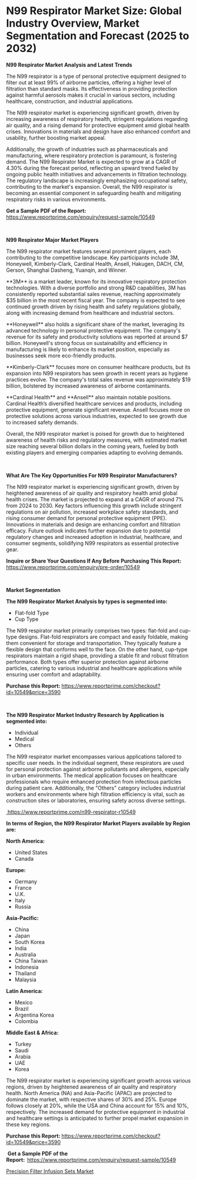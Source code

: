 <p><h1>N99 Respirator Market Size: Global Industry Overview, Market Segmentation and Forecast (2025 to 2032)</h1></p><p><strong>N99 Respirator Market Analysis and Latest Trends</strong></p>
<p><p>The N99 respirator is a type of personal protective equipment designed to filter out at least 99% of airborne particles, offering a higher level of filtration than standard masks. Its effectiveness in providing protection against harmful aerosols makes it crucial in various sectors, including healthcare, construction, and industrial applications. </p><p>The N99 respirator market is experiencing significant growth, driven by increasing awareness of respiratory health, stringent regulations regarding air quality, and a rising demand for protective equipment amid global health crises. Innovations in materials and design have also enhanced comfort and usability, further boosting market appeal. </p><p>Additionally, the growth of industries such as pharmaceuticals and manufacturing, where respiratory protection is paramount, is fostering demand. The N99 Respirator Market is expected to grow at a CAGR of 4.30% during the forecast period, reflecting an upward trend fueled by ongoing public health initiatives and advancements in filtration technology. The regulatory landscape is increasingly emphasizing occupational safety, contributing to the market's expansion. Overall, the N99 respirator is becoming an essential component in safeguarding health and mitigating respiratory risks in various environments.</p></p>
<p><strong>Get a Sample PDF of the Report:&nbsp;</strong> <a href="https://www.reportprime.com/enquiry/request-sample/10549?utm_campaign=3090&utm_medium=2&utm_source=Github&utm_content=ia&utm_term=20032025&utm_id=n99-respirator">https://www.reportprime.com/enquiry/request-sample/10549</a></p>
<p>&nbsp;</p>
<p><strong>N99 Respirator Major Market Players</strong></p>
<p><p>The N99 respirator market features several prominent players, each contributing to the competitive landscape. Key participants include 3M, Honeywell, Kimberly-Clark, Cardinal Health, Ansell, Hakugen, DACH, CM, Gerson, Shanghai Dasheng, Yuanqin, and Winner.</p><p>**3M** is a market leader, known for its innovative respiratory protection technologies. With a diverse portfolio and strong R&D capabilities, 3M has consistently reported substantial sales revenue, reaching approximately $35 billion in the most recent fiscal year. The company is expected to see continued growth driven by rising health and safety regulations globally, along with increasing demand from healthcare and industrial sectors.</p><p>**Honeywell** also holds a significant share of the market, leveraging its advanced technology in personal protective equipment. The company's revenue for its safety and productivity solutions was reported at around $7 billion. Honeywell's strong focus on sustainability and efficiency in manufacturing is likely to enhance its market position, especially as businesses seek more eco-friendly products.</p><p>**Kimberly-Clark** focuses more on consumer healthcare products, but its expansion into N99 respirators has seen growth in recent years as hygiene practices evolve. The company's total sales revenue was approximately $19 billion, bolstered by increased awareness of airborne contaminants.</p><p>**Cardinal Health** and **Ansell** also maintain notable positions. Cardinal Health’s diversified healthcare services and products, including protective equipment, generate significant revenue. Ansell focuses more on protective solutions across various industries, expected to see growth due to increased safety demands.</p><p>Overall, the N99 respirator market is poised for growth due to heightened awareness of health risks and regulatory measures, with estimated market size reaching several billion dollars in the coming years, fueled by both existing players and emerging companies adapting to evolving demands.</p></p>
<p>&nbsp;</p>
<p><strong>What Are The Key Opportunities For N99 Respirator Manufacturers?</strong></p>
<p><p>The N99 respirator market is experiencing significant growth, driven by heightened awareness of air quality and respiratory health amid global health crises. The market is projected to expand at a CAGR of around 7% from 2024 to 2030. Key factors influencing this growth include stringent regulations on air pollution, increased workplace safety standards, and rising consumer demand for personal protective equipment (PPE). Innovations in materials and design are enhancing comfort and filtration efficacy. Future outlook indicates further expansion due to potential regulatory changes and increased adoption in industrial, healthcare, and consumer segments, solidifying N99 respirators as essential protective gear.</p></p>
<p><strong>Inquire or Share Your Questions If Any Before Purchasing This Report:</strong> <a href="https://www.reportprime.com/enquiry/pre-order/10549?utm_campaign=3090&utm_medium=2&utm_source=Github&utm_content=ia&utm_term=20032025&utm_id=n99-respirator">https://www.reportprime.com/enquiry/pre-order/10549</a></p>
<p>&nbsp;</p>
<p><strong>Market Segmentation</strong></p>
<p><strong>The N99 Respirator Market Analysis by types is segmented into:</strong></p>
<p><ul><li>Flat-fold Type</li><li>Cup Type</li></ul></p>
<p><p>The N99 respirator market primarily comprises two types: flat-fold and cup-type designs. Flat-fold respirators are compact and easily foldable, making them convenient for storage and transportation. They typically feature a flexible design that conforms well to the face. On the other hand, cup-type respirators maintain a rigid shape, providing a stable fit and robust filtration performance. Both types offer superior protection against airborne particles, catering to various industrial and healthcare applications while ensuring user comfort and adaptability.</p></p>
<p><strong>Purchase this Report:&nbsp;</strong><a href="https://www.reportprime.com/checkout?id=10549&price=3590&utm_campaign=3090&utm_medium=2&utm_source=Github&utm_content=ia&utm_term=20032025&utm_id=n99-respirator">https://www.reportprime.com/checkout?id=10549&price=3590</a></p>
<p>&nbsp;</p>
<p><strong>The N99 Respirator Market Industry Research by Application is segmented into:</strong></p>
<p><ul><li>Individual</li><li>Medical</li><li>Others</li></ul></p>
<p><p>The N99 respirator market encompasses various applications tailored to specific user needs. In the individual segment, these respirators are used for personal protection against airborne pollutants and allergens, especially in urban environments. The medical application focuses on healthcare professionals who require enhanced protection from infectious particles during patient care. Additionally, the "Others" category includes industrial workers and environments where high filtration efficiency is vital, such as construction sites or laboratories, ensuring safety across diverse settings.</p></p>
<p><a href="https://www.reportprime.com/n99-respirator-r10549?utm_campaign=3090&utm_medium=2&utm_source=Github&utm_content=ia&utm_term=20032025&utm_id=n99-respirator">&nbsp;https://www.reportprime.com/n99-respirator-r10549</a></p>
<p><strong>In terms of Region, the N99 Respirator Market Players available by Region are:</strong></p>
<p>
    <p> <strong> North America: </strong>
        <ul>
            <li>United States</li>
            <li>Canada</li>
        </ul>
        </p> 
    <p> <strong> Europe: </strong>
        <ul>
            <li>Germany</li>
            <li>France</li>
            <li>U.K.</li>
            <li>Italy</li>
            <li>Russia</li>
        </ul>
        </p> 
    <p> <strong> Asia-Pacific: </strong>
        <ul>
            <li>China</li>
            <li>Japan</li>
            <li>South Korea</li>
            <li>India</li>
            <li>Australia</li>
            <li>China Taiwan</li>
            <li>Indonesia</li>
            <li>Thailand</li>
            <li>Malaysia</li>
        </ul>
        </p> 
    <p> <strong> Latin America: </strong>
        <ul>
            <li>Mexico</li>
            <li>Brazil</li>
            <li>Argentina Korea</li>
            <li>Colombia</li>
        </ul>
        </p> 
    <p> <strong> Middle East & Africa: </strong>
        <ul>
            <li>Turkey</li>
            <li>Saudi</li>
            <li>Arabia</li>
            <li>UAE</li>
            <li>Korea</li>
        </ul>
    </p>
    </p>
<p><p>The N99 respirator market is experiencing significant growth across various regions, driven by heightened awareness of air quality and respiratory health. North America (NA) and Asia-Pacific (APAC) are projected to dominate the market, with respective shares of 30% and 25%. Europe follows closely at 20%, while the USA and China account for 15% and 10%, respectively. The increased demand for protective equipment in industrial and healthcare settings is anticipated to further propel market expansion in these key regions.</p></p>
<p><strong>Purchase this Report: </strong><a href="https://www.reportprime.com/checkout?id=10549&price=3590&utm_campaign=3090&utm_medium=2&utm_source=Github&utm_content=ia&utm_term=20032025&utm_id=n99-respirator">https://www.reportprime.com/checkout?id=10549&price=3590</a></p>
<p>&nbsp;<strong>Get a Sample PDF of the Report:&nbsp;&nbsp;</strong><a href="https://www.reportprime.com/enquiry/request-sample/10549?utm_campaign=3090&utm_medium=2&utm_source=Github&utm_content=ia&utm_term=20032025&utm_id=n99-respirator">https://www.reportprime.com/enquiry/request-sample/10549</a></p>
<p><strong></strong></p>
<p><p><a href="https://github.com/donkalucine10/Market-Research-Report-List-1/blob/main/precision-filter-infusion-sets-market.md?utm_campaign=3090&utm_medium=2&utm_source=Github&utm_content=ia&utm_term=20032025&utm_id=n99-respirator">Precision Filter Infusion Sets Market</a></p></p>